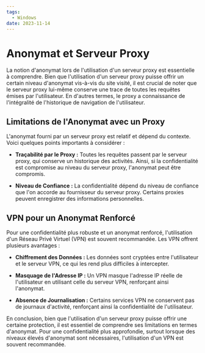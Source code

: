 ```yaml
---
tags:
  - Windows
date: 2023-11-14
---
```

# Anonymat et Serveur Proxy

La notion d'anonymat lors de l'utilisation d'un serveur proxy est essentielle à comprendre. Bien que l'utilisation d'un serveur proxy puisse offrir un certain niveau d'anonymat vis-à-vis du site visité, il est crucial de noter que le serveur proxy lui-même conserve une trace de toutes les requêtes émises par l'utilisateur. En d'autres termes, le proxy a connaissance de l'intégralité de l'historique de navigation de l'utilisateur.

## Limitations de l'Anonymat avec un Proxy

L'anonymat fourni par un serveur proxy est relatif et dépend du contexte. Voici quelques points importants à considérer :

- **Traçabilité par le Proxy :** Toutes les requêtes passent par le serveur proxy, qui conserve un historique des activités. Ainsi, si la confidentialité est compromise au niveau du serveur proxy, l'anonymat peut être compromis.

- **Niveau de Confiance :** La confidentialité dépend du niveau de confiance que l'on accorde au fournisseur du serveur proxy. Certains proxies peuvent enregistrer des informations personnelles.

## VPN pour un Anonymat Renforcé

Pour une confidentialité plus robuste et un anonymat renforcé, l'utilisation d'un Réseau Privé Virtuel (VPN) est souvent recommandée. Les VPN offrent plusieurs avantages :

- **Chiffrement des Données :** Les données sont cryptées entre l'utilisateur et le serveur VPN, ce qui les rend plus difficiles à intercepter.

- **Masquage de l'Adresse IP :** Un VPN masque l'adresse IP réelle de l'utilisateur en utilisant celle du serveur VPN, renforçant ainsi l'anonymat.

- **Absence de Journalisation :** Certains services VPN ne conservent pas de journaux d'activité, renforçant ainsi la confidentialité de l'utilisateur.

En conclusion, bien que l'utilisation d'un serveur proxy puisse offrir une certaine protection, il est essentiel de comprendre ses limitations en termes d'anonymat. Pour une confidentialité plus approfondie, surtout lorsque des niveaux élevés d'anonymat sont nécessaires, l'utilisation d'un VPN est souvent recommandée.
